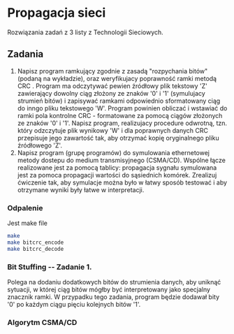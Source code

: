 # Propagacja sieci
Rozwiązania zadań z 3 listy z Technologii Sieciowych.

## Zadania
1. Napisz program ramkujący zgodnie z zasadą "rozpychania bitów" (podaną na wykładzie), oraz weryfikujacy poprawność ramki metodą CRC . Program ma odczytywać pewien źródłowy plik tekstowy 'Z' zawierający dowolny ciąg złożony ze znaków '0' i '1' (symulujacy strumień bitów) i zapisywać ramkami odpowiednio sformatowany ciąg do inngo pliku tekstowego 'W'. Program powinien obliczać i wstawiać do ramki pola kontrolne CRC - formatowane za pomocą ciągów złożonych ze znaków '0' i '1'. Napisz program, realizujacy procedure odwrotną, tzn. który odzczytuje plik wynikowy 'W' i dla poprawnych danych CRC przepisuje jego zawartość tak, aby otrzymać kopię oryginalnego pliku źródłowego 'Z'.
2. Napisz program (grupę programów) do symulowania ethernetowej metody dostepu do medium transmisyjnego (CSMA/CD). Wspólne łącze realizowane jest za pomocą tablicy: propagacja sygnału symulowana jest za pomoca propagacji wartości do sąsiednich komórek. Zrealizuj ćwiczenie tak, aby symulacje można było w łatwy sposób testować i aby otrzymane wyniki były łatwe w interpretacji.

### Odpalenie
Jest make file
```bash
make
make bitcrc_encode
make bitcrc_decode
```
### Bit Stuffing -- Zadanie 1.
Polega na dodaniu dodatkowych bitów do strumienia danych, aby uniknąć sytuacji, w której ciąg bitów mógłby być interpretowany jako specjalny znacznik ramki. W przypadku tego zadania, program będzie dodawał bity '0' po każdym ciągu pięciu kolejnych bitów '1'.


### Algorytm CSMA/CD
